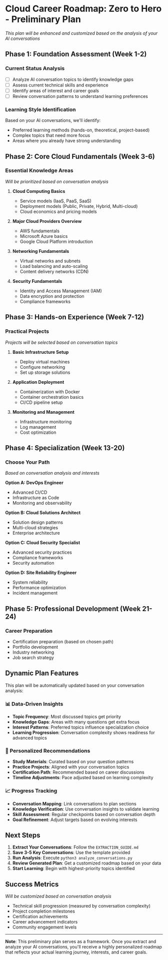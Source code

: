 # Cloud Career Roadmap: Zero to Hero - Preliminary Plan

*This plan will be enhanced and customized based on the analysis of your AI conversations*

## Phase 1: Foundation Assessment (Week 1-2)

### Current Status Analysis
- [ ] Analyze AI conversation topics to identify knowledge gaps
- [ ] Assess current technical skills and experience
- [ ] Identify areas of interest and career goals
- [ ] Review conversation patterns to understand learning preferences

### Learning Style Identification
Based on your AI conversations, we'll identify:
- Preferred learning methods (hands-on, theoretical, project-based)
- Complex topics that need more focus
- Areas where you already have strong understanding

## Phase 2: Core Cloud Fundamentals (Week 3-6)

### Essential Knowledge Areas
*Will be prioritized based on conversation analysis*

1. **Cloud Computing Basics**
   - Service models (IaaS, PaaS, SaaS)
   - Deployment models (Public, Private, Hybrid, Multi-cloud)
   - Cloud economics and pricing models

2. **Major Cloud Providers Overview**
   - AWS fundamentals
   - Microsoft Azure basics
   - Google Cloud Platform introduction

3. **Networking Fundamentals**
   - Virtual networks and subnets
   - Load balancing and auto-scaling
   - Content delivery networks (CDN)

4. **Security Fundamentals**
   - Identity and Access Management (IAM)
   - Data encryption and protection
   - Compliance frameworks

## Phase 3: Hands-on Experience (Week 7-12)

### Practical Projects
*Projects will be selected based on conversation topics*

1. **Basic Infrastructure Setup**
   - Deploy virtual machines
   - Configure networking
   - Set up storage solutions

2. **Application Deployment**
   - Containerization with Docker
   - Container orchestration basics
   - CI/CD pipeline setup

3. **Monitoring and Management**
   - Infrastructure monitoring
   - Log management
   - Cost optimization

## Phase 4: Specialization (Week 13-20)

### Choose Your Path
*Based on conversation analysis and interests*

**Option A: DevOps Engineer**
- Advanced CI/CD
- Infrastructure as Code
- Monitoring and observability

**Option B: Cloud Solutions Architect**
- Solution design patterns
- Multi-cloud strategies
- Enterprise architecture

**Option C: Cloud Security Specialist**
- Advanced security practices
- Compliance frameworks
- Security automation

**Option D: Site Reliability Engineer**
- System reliability
- Performance optimization
- Incident management

## Phase 5: Professional Development (Week 21-24)

### Career Preparation
- Certification preparation (based on chosen path)
- Portfolio development
- Industry networking
- Job search strategy

## Dynamic Plan Features

This plan will be automatically updated based on your conversation analysis:

### 📊 Data-Driven Insights
- **Topic Frequency**: Most discussed topics get priority
- **Knowledge Gaps**: Areas with many questions get extra focus
- **Interest Patterns**: Preferred topics influence specialization choice
- **Learning Progression**: Conversation complexity shows readiness for advanced topics

### 🎯 Personalized Recommendations
- **Study Materials**: Curated based on your question patterns
- **Practice Projects**: Aligned with your conversation topics
- **Certification Path**: Recommended based on career discussions
- **Timeline Adjustments**: Pace adjusted based on learning complexity

### 📈 Progress Tracking
- **Conversation Mapping**: Link conversations to plan sections
- **Knowledge Verification**: Use conversation insights to validate learning
- **Skill Assessment**: Regular checkpoints based on conversation depth
- **Goal Refinement**: Adjust targets based on evolving interests

## Next Steps

1. **Extract Your Conversations**: Follow the `EXTRACTION_GUIDE.md`
2. **Save 3-5 Key Conversations**: Use the template provided
3. **Run Analysis**: Execute `python3 analyze_conversations.py`
4. **Review Generated Plan**: Get a customized roadmap based on your data
5. **Start Learning**: Begin with highest-priority topics identified

## Success Metrics

*Will be customized based on conversation analysis*

- Technical skill progression (measured by conversation complexity)
- Project completion milestones
- Certification achievements
- Career advancement indicators
- Community engagement levels

---

**Note**: This preliminary plan serves as a framework. Once you extract and analyze your AI conversations, you'll receive a highly personalized roadmap that reflects your actual learning journey, interests, and career goals.
